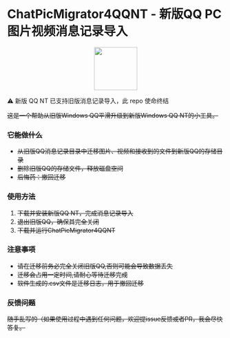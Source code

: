 # ChatPicMigrator4QQNT - 新版QQ PC图片视频消息记录导入

<p align="center"><img height="100rem" src="https://github.com/Yana-Hangabina/ChatPicMigrator4QQNT/assets/8311904/f7211d91-4174-48d4-97ca-dd0858e5192e"></p>

⚠ 新版 QQ NT 已支持旧版消息记录导入，此 repo 使命终结

<del>这是一个帮助从旧版Windows QQ平滑升级到新版Windows QQ NT的小工具。</del>

### <del>它能做什么</del>

- <del>从旧版QQ消息记录目录中迁移图片、视频和接收到的文件到新版QQ的存储目录</del>
- <del>删除旧版QQ的存储文件，释放磁盘空间</del>
- <del>后悔药：撤回迁移</del>

### <del>使用方法</del>

1. <del>下载并安装新版QQ NT，完成消息记录导入</del>
2. <del>退出旧版QQ，确保其完全关闭</del>
3. <del>下载并运行ChatPicMigrator4QQNT</del>

### <del>注意事项</del>

- <del>请在迁移前务必完全关闭旧版QQ,否则可能会导致数据丢失</del>
- <del>迁移会占用一定时间,请耐心等待迁移完成</del>
- <del>软件生成的.csv文件是迁移日志，用于撤回迁移</del>

### <del>反馈问题</del>

<del>随手乱写的（如果使用过程中遇到任何问题，欢迎提issue反馈或者PR，我会尽快答复。</del>
